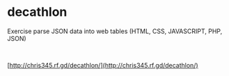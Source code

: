 # decathlon
Exercise parse JSON data into web tables (HTML, CSS, JAVASCRIPT, PHP, JSON)

</br>

[http://chris345.rf.gd/decathlon/](http://chris345.rf.gd/decathlon/)


